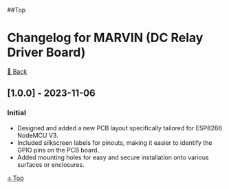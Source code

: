 ##Top
# Changelog for MARVIN (DC Relay Driver Board)
[🏡 Back](/)

## [1.0.0] - 2023-11-06

### Initial

- Designed and added a new PCB layout specifically tailored for ESP8266 NodeMCU V3.
- Included silkscreen labels for pinouts, making it easier to identify the GPIO pins on the PCB board.
- Added mounting holes for easy and secure installation onto various surfaces or enclosures.
  
[🔝 Top](#top)

<!--
### Added

- Designed and added a new PCB layout specifically tailored for ESP8266 NodeMCU V3.
- Included silkscreen labels for pinouts, making it easier to identify the GPIO pins on the PCB board.
- Added mounting holes for easy and secure installation onto various surfaces or enclosures.

### Changed

- Modified the board dimensions to ensure compatibility with a wider range of cases and housings.
- Improved the copper traces for better conductivity and stability.
- Updated the board layout to avoid interference with components near the edges of the board.

### Fixed

- Corrected the alignment issue with the USB port, ensuring a proper fit without any potential obstruction.

### Removed

- Eliminated redundant vias and optimized the routing for a cleaner and more efficient PCB design.


## [0.2.0] - 2023-08-15

### Added

- Integrated ESD protection components for better resilience against electrostatic discharge.

### Changed

- Adjusted the silk layer to include more comprehensive board identification markings.

### Fixed

- Resolved an issue with the pin labeling that caused confusion during assembly.

## [0.1.0] - 2023-06-20

### Added

- Initial design and layout of the PCB for ESP8266 NodeMCU mounting.
- Defined the basic structure, incorporating the main components and connectors.

### Changed

- Modified the initial PCB layout based on feedback from the first prototype test.

### Fixed

- Corrected errors in the initial pin assignment that affected functionality.


-->
